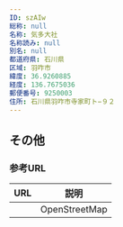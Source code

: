 ```yaml
---
ID: szAIw
総称: null
名称: 気多大社
名称読み: null
別名: null
都道府県: 石川県
区域: 羽咋市
緯度: 36.9260885
経度: 136.7675036
郵便番号: 9250003
住所: 石川県羽咋市寺家町ト−９２
---
```


## その他

### 参考URL

| URL | 説明          |
| --- | ------------- |
|     | OpenStreetMap |
